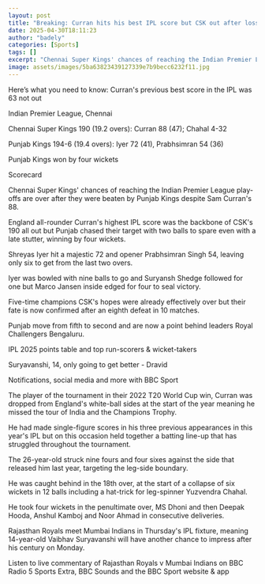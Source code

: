 ```yaml
---
layout: post
title: "Breaking: Curran hits his best IPL score but CSK out after loss"
date: 2025-04-30T18:11:23
author: "badely"
categories: [Sports]
tags: []
excerpt: "Chennai Super Kings' chances of reaching the Indian Premier League play-offs end with loss to Punjab Kings despite Sam Curran's 88."
image: assets/images/5ba63823439127339e7b9becc6232f11.jpg
---
```


Here’s what you need to know: Curran's previous best score in the IPL was 63 not out

Indian Premier League, Chennai 

Chennai Super Kings 190 (19.2 overs): Curran 88 (47); Chahal 4-32

Punjab Kings 194-6 (19.4 overs): Iyer 72 (41), Prabhsimran 54 (36)

Punjab Kings won by four wickets

Scorecard

Chennai Super Kings' chances of reaching the Indian Premier League play-offs are over after they were beaten by Punjab Kings despite Sam Curran's 88.

England all-rounder Curran's highest IPL score was the backbone of CSK's 190 all out but Punjab chased their target with two balls to spare even with a late stutter, winning by four wickets.

Shreyas Iyer hit a majestic 72 and opener Prabhsimran Singh 54, leaving only six to get from the last two overs.

Iyer was bowled with nine balls to go and Suryansh Shedge followed for one but Marco Jansen inside edged for four to seal victory.

Five-time champions CSK's hopes were already effectively over but their fate is now confirmed after an eighth defeat in 10 matches.

Punjab move from fifth to second and are now a point behind leaders Royal Challengers Bengaluru.

IPL 2025 points table and top run-scorers & wicket-takers

Suryavanshi, 14, only going to get better - Dravid

Notifications, social media and more with BBC Sport

The player of the tournament in their 2022 T20 World Cup win, Curran was dropped from England's white-ball sides at the start of the year meaning he missed the tour of India and the Champions Trophy.

He had made single-figure scores in his three previous appearances in this year's IPL but on this occasion held together a batting line-up that has struggled throughout the tournament.

The 26-year-old struck nine fours and four sixes against the side that released him last year, targeting the leg-side boundary.

He was caught behind in the 18th over, at the start of a collapse of six wickets in 12 balls including a hat-trick for leg-spinner Yuzvendra Chahal.

He took four wickets in the penultimate over, MS Dhoni and then Deepak Hooda, Anshul Kamboj and Noor Ahmad in consecutive deliveries.

Rajasthan Royals meet Mumbai Indians in Thursday's IPL fixture, meaning 14-year-old Vaibhav Suryavanshi will have another chance to impress after his century on Monday.

Listen to live commentary of Rajasthan Royals v Mumbai Indians on BBC Radio 5 Sports Extra, BBC Sounds and the BBC Sport website & app 

